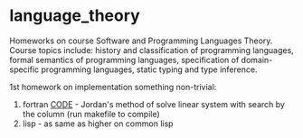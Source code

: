 # language_theory
Homeworks on course Software and Programming Languages Theory. Course topics include: history and classification of programming languages, formal semantics of programming languages, specification of domain-specific programming languages, static typing and type inference.

1st homework on implementation something non-trivial:
1. fortran [CODE](https://github.com/Mikhail356/language_theory/blob/main/fortran/jordan.f90) - Jordan's method of solve linear system with search by the column (run makefile to compile)
2. lisp - as same as higher on common lisp